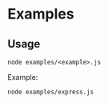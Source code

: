 # Examples

## Usage

```
node examples/<example>.js
```

Example:
```
node examples/express.js
```
